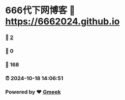 # 666代下网博客 :link: https://6662024.github.io 
### :page_facing_up: [2](https://6662024.github.io/tag.html) 
### :speech_balloon: 0 
### :hibiscus: 168 
### :alarm_clock: 2024-10-18 14:06:51 
### Powered by :heart: [Gmeek](https://github.com/Meekdai/Gmeek)
